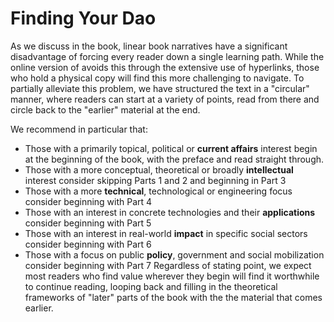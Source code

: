 # Finding Your Dao


As we discuss in the book, linear book narratives have a significant disadvantage of forcing every reader down a single learning path.  While the online version of avoids this through the extensive use of hyperlinks, those who hold a physical copy will find this more challenging to navigate.  To partially alleviate this problem, we have structured the text in a "circular" manner, where readers can start at a variety of points, read from there and circle back to the "earlier" material at the end.

We recommend in particular that:
- Those with a primarily topical, political or **current affairs** interest begin at the beginning of the book, with the preface and read straight through.
- Those with a more conceptual, theoretical or broadly **intellectual** interest consider skipping Parts 1 and 2 and beginning in Part 3 
- Those with a more **technical**, technological or engineering focus consider beginning with Part 4
- Those with an interest in concrete technologies and their **applications** consider beginning with Part 5
- Those with an interest in real-world **impact** in specific social sectors consider beginning with Part 6
- Those with a focus on public **policy**, government and social mobilization consider beginning with Part 7
Regardless of stating point, we expect most readers who find value wherever they begin will find it worthwhile to continue reading, looping back and filling in the theoretical frameworks of "later" parts of the book with the the material that comes earlier.
